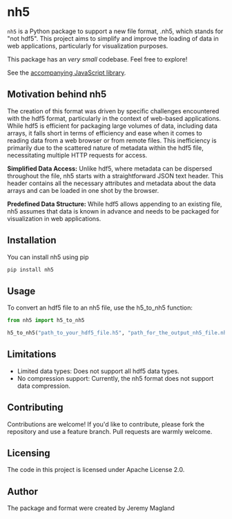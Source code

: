 # nh5

`nh5` is a Python package to support a new file format, .nh5, which stands for "not hdf5". This project aims to simplify and improve the loading of data in web applications, particularly for visualization purposes.

This package has an *very small* codebase. Feel free to explore!

See the [accompanying JavaScript library](https://github.com/magland/nh5/tree/main/js).

## Motivation behind nh5

The creation of this format was driven by specific challenges encountered with the hdf5 format, particularly in the context of web-based applications. While hdf5 is efficient for packaging large volumes of data, including data arrays, it falls short in terms of efficiency and ease when it comes to reading data from a web browser or from remote files. This inefficiency is primarily due to the scattered nature of metadata within the hdf5 file, necessitating multiple HTTP requests for access.

**Simplified Data Access:** Unlike hdf5, where metadata can be dispersed throughout the file, nh5 starts with a straightforward JSON text header. This header contains all the necessary attributes and metadata about the data arrays and can be loaded in one shot by the browser.

**Predefined Data Structure:** While hdf5 allows appending to an existing file, nh5 assumes that data is known in advance and needs to be packaged for visualization in web applications.

## Installation

You can install nh5 using pip

```bash
pip install nh5
```

## Usage

To convert an hdf5 file to an nh5 file, use the h5_to_nh5 function:

```python
from nh5 import h5_to_nh5

h5_to_nh5("path_to_your_hdf5_file.h5", "path_for_the_output_nh5_file.nh5")
```

## Limitations

- Limited data types: Does not support all hdf5 data types.
- No compression support: Currently, the nh5 format does not support data compression.

## Contributing

Contributions are welcome! If you'd like to contribute, please fork the repository and use a feature branch. Pull requests are warmly welcome.

## Licensing

The code in this project is licensed under Apache License 2.0.

## Author

The package and format were created by Jeremy Magland
